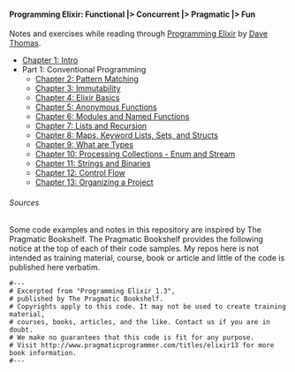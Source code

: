 #### Programming Elixir: Functional |> Concurrent |> Pragmatic |> Fun

Notes and exercises while reading through [Programming Elixir](https://pragprog.com/book/elixir/programming-elixir) by [Dave Thomas](https://twitter.com/pragdave).

* [Chapter 1: Intro](./chapter1:Intro)
* Part 1: Conventional Programming
  * [Chapter 2: Pattern Matching](./chapter2:PatternMatching)
  * [Chapter 3: Immutability](./chapter3:Immutability)
  * [Chapter 4: Elixir Basics](./chapter4:ElixirBasics)
  * [Chapter 5: Anonymous Functions](./chapter5:AnonymousFunctions)
  * [Chapter 6: Modules and Named Functions](./chapter6:ModulesAndNamedFunctions)
  * [Chapter 7: Lists and Recursion](./chapter7:ListsAndRecursion)
  * [Chapter 8: Maps, Keyword Lists, Sets, and Structs](./chapter8:MapsKeyworListsSetsStructs)
  * [Chapter 9: What are Types](./chapter9:WhatAreTypes)
  * [Chapter 10: Processing Collections - Enum and Stream](./chapter10:ProcessingCollections)
  * [Chapter 11: Strings and Binaries](./chapter11:StringsAndBinaries)
  * [Chapter 12: Control Flow](./chapter12:ControlFlow)
  * [Chapter 13: Organizing a Project](./chapter13:OrganizingAProject)

###### Sources

Some code examples and notes in this repository are inspired by The Pragmatic Bookshelf. The Pragmatic Bookshelf provides the following notice at the top of each of their code samples. My repos here is not intended as training material, course, book or article and little of the code is published here verbatim.
```
#---
# Excerpted from "Programming Elixir 1.3",
# published by The Pragmatic Bookshelf.
# Copyrights apply to this code. It may not be used to create training material,
# courses, books, articles, and the like. Contact us if you are in doubt.
# We make no guarantees that this code is fit for any purpose.
# Visit http://www.pragmaticprogrammer.com/titles/elixir13 for more book information.
#---
```
